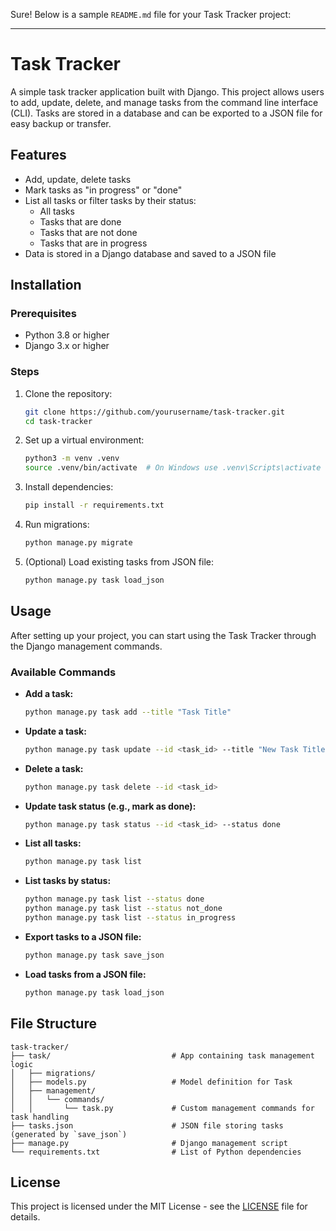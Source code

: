 Sure! Below is a sample `README.md` file for your Task Tracker project:

---

# Task Tracker

A simple task tracker application built with Django. This project allows users to add, update, delete, and manage tasks from the command line interface (CLI). Tasks are stored in a database and can be exported to a JSON file for easy backup or transfer.

## Features

- Add, update, delete tasks
- Mark tasks as "in progress" or "done"
- List all tasks or filter tasks by their status:
  - All tasks
  - Tasks that are done
  - Tasks that are not done
  - Tasks that are in progress
- Data is stored in a Django database and saved to a JSON file

## Installation

### Prerequisites

- Python 3.8 or higher
- Django 3.x or higher

### Steps

1. Clone the repository:

   ```bash
   git clone https://github.com/yourusername/task-tracker.git
   cd task-tracker
   ```

2. Set up a virtual environment:

   ```bash
   python3 -m venv .venv
   source .venv/bin/activate  # On Windows use .venv\Scripts\activate
   ```

3. Install dependencies:

   ```bash
   pip install -r requirements.txt
   ```

4. Run migrations:

   ```bash
   python manage.py migrate
   ```

5. (Optional) Load existing tasks from JSON file:
   ```bash
   python manage.py task load_json
   ```

## Usage

After setting up your project, you can start using the Task Tracker through the Django management commands.

### Available Commands

- **Add a task:**

  ```bash
  python manage.py task add --title "Task Title"
  ```

- **Update a task:**

  ```bash
  python manage.py task update --id <task_id> --title "New Task Title"
  ```

- **Delete a task:**

  ```bash
  python manage.py task delete --id <task_id>
  ```

- **Update task status (e.g., mark as done):**

  ```bash
  python manage.py task status --id <task_id> --status done
  ```

- **List all tasks:**

  ```bash
  python manage.py task list
  ```

- **List tasks by status:**

  ```bash
  python manage.py task list --status done
  python manage.py task list --status not_done
  python manage.py task list --status in_progress
  ```

- **Export tasks to a JSON file:**

  ```bash
  python manage.py task save_json
  ```

- **Load tasks from a JSON file:**
  ```bash
  python manage.py task load_json
  ```

## File Structure

```
task-tracker/
├── task/                           # App containing task management logic
│   ├── migrations/
│   ├── models.py                   # Model definition for Task
│   ├── management/
│   │   └── commands/
│   │       └── task.py             # Custom management commands for task handling
├── tasks.json                      # JSON file storing tasks (generated by `save_json`)
├── manage.py                       # Django management script
└── requirements.txt                # List of Python dependencies
```

## License

This project is licensed under the MIT License - see the [LICENSE](LICENSE) file for details.
